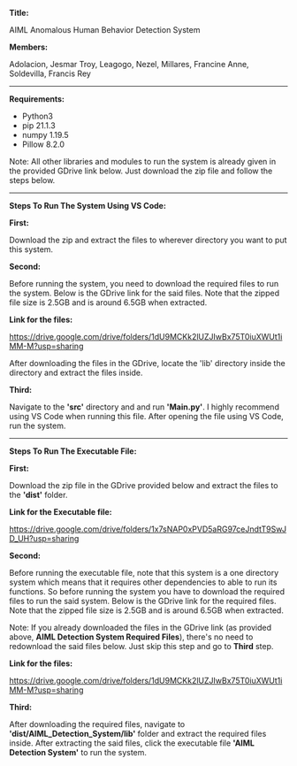 **Title:**

AIML Anomalous Human Behavior Detection System

**Members:**

Adolacion, Jesmar Troy, Leagogo, Nezel, Millares, Francine Anne, Soldevilla, Francis Rey

----------------------------------------------------------

**Requirements:**
   - Python3
   - pip 21.1.3
   - numpy 1.19.5
   - Pillow 8.2.0
   
Note: All other libraries and modules to run the system is already given in the provided GDrive link below. Just download the zip file and follow the steps below.

----------------------------------------------------------

**Steps To Run The System Using VS Code:**

**First:**

Download the zip and extract the files to wherever directory you want to put this system.


**Second:**

Before running the system, you need to download the required files to run the system. Below is the GDrive link for the said files. Note that the zipped file size is 2.5GB and is around 6.5GB when extracted.


**Link for the files:**

https://drive.google.com/drive/folders/1dU9MCKk2lUZJIwBx75T0iuXWUt1iMM-M?usp=sharing


After downloading the files in the GDrive, locate the 'lib' directory inside the directory and extract the files inside.

**Third:**

Navigate to the **'src'** directory and and run **'Main.py'**. I highly recommend using VS Code when running this file. After opening the file using VS Code, run the system.

----------------------------------------------------------

**Steps To Run The Executable File:**

**First:**

Download the zip file in the GDrive provided below and extract the files to the **'dist'** folder.

**Link for the Executable file:**

https://drive.google.com/drive/folders/1x7sNAP0xPVD5aRG97ceJndtT9SwJD_UH?usp=sharing

**Second:**

Before running the executable file, note that this system is a one directory system which means that it requires other dependencies to able to run its functions. So before running the system you have to download the required files to run the said system. Below is the GDrive link for the required files. Note that the zipped file size is 2.5GB and is around 6.5GB when extracted.

Note: If you already downloaded the files in the GDrive link (as provided above, **AIML Detection System Required Files**), there's no need to redownload the said files below. Just skip this step and go to **Third** step.

**Link for the files:**

https://drive.google.com/drive/folders/1dU9MCKk2lUZJIwBx75T0iuXWUt1iMM-M?usp=sharing

**Third:**

After downloading the required files, navigate to **'dist/AIML_Detection_System/lib'** folder and extract the required files inside. After extracting the said files, click the executable file **'AIML Detection System'** to run the system.
